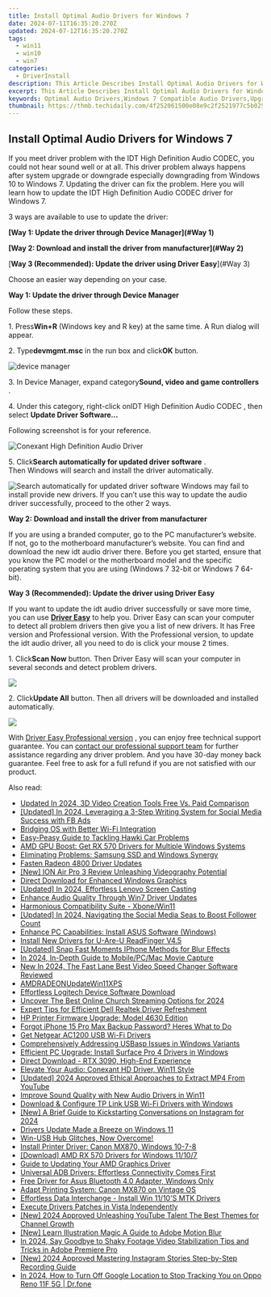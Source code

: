 ```yaml
---
title: Install Optimal Audio Drivers for Windows 7
date: 2024-07-11T16:35:20.270Z
updated: 2024-07-12T16:35:20.270Z
tags:
  - win11
  - win10
  - win7
categories:
  - DriverInstall
description: This Article Describes Install Optimal Audio Drivers for Windows 7
excerpt: This Article Describes Install Optimal Audio Drivers for Windows 7
keywords: Optimal Audio Drivers,Windows 7 Compatible Audio Drivers,Upgrade Sound Quality Windows 7,Install Audio Drivers Windows 7,Audio Driver Optimization Windows 7,Enhance Audio Experience Windows 7 Drivers,Windows 7 High Fidelity Audio Drivers Installation
thumbnail: https://thmb.techidaily.com/4f252061500e08e9c2f2521977c5b0253a500625454298afd84e9855ed4fbb6b.jpg
---
```


## Install Optimal Audio Drivers for Windows 7

If you meet driver problem with the IDT High Definition Audio CODEC, you could not hear sound well or at all. This driver problem always happens after system upgrade or downgrade especially downgrading from Windows 10 to Windows 7\. Updating the driver can fix the problem. Here you will learn how to update the  IDT High Definition Audio CODEC driver for Windows 7.  
  
 3 ways are available to use to update the driver:  
  
**[Way 1: Update the driver through Device Manager](#Way 1)**
  
**[Way 2: Download and install the driver from manufacturer](#Way 2)**
  
[**Way 3 (Recommended): Update the driver using Driver Easy**](#Way 3)
  
 Choose an easier way depending on your case.
  
 **Way 1: Update the driver through Device Manager**
  
 Follow these steps.  
  
 1\. Press**Win+R** (Windows key and R key) at the same time. A Run dialog will appear.  

 2\. Type**devmgmt.msc** in the run box and click**OK** button.  
  
![device manager](https://images.drivereasy.com/wp-content/uploads/2016/08/img_57a2b995bbf3d.png)

 3\. In Device Manager, expand category**Sound, video and game controllers** .  

 4\. Under this category, right-click onIDT High Definition Audio CODEC , then select **Update Driver Software…**
  
 Following screenshot is for your reference.  
  
![Conexant High Definition Audio Driver](https://images.drivereasy.com/wp-content/uploads/2016/08/img_57a2dcb90dfb0.png)
  
 5\. Click**Search automatically for updated driver software** .  
 Then Windows will search and install the driver automatically.  
  
![Search automatically for updated driver software](https://images.drivereasy.com/wp-content/uploads/2016/08/img_57a2dd02c527b.png)
 Windows may fail to install provide new drivers. If you can’t use this way to update the audio driver successfully, proceed to the other 2 ways.  
  
 **Way 2: Download and install the driver from manufacturer**
  
 If you are using a branded computer, go to the PC manufacturer’s website. If not, go to the motherboard manufacturer’s website. You can find and download the new idt audio driver there. Before you get started, ensure that you know the PC model or the motherboard model and the specific operating system that you are using (Windows 7 32-bit or Windows 7 64-bit).  
  
 **Way 3 (Recommended): Update the driver using Driver Easy**
  
 If you want to update the idt audio driver successfully or save more time, you can use **[Driver Easy](https://tools.techidaily.com/drivereasy/download/)**  to help you. Driver Easy can scan your computer to detect all problem drivers then give you a list of new drivers. It has Free version and Professional version. With the Professional version, to update the idt audio driver, all you need to do is click your mouse 2 times.
  
 1\. Click**Scan Now** button. Then Driver Easy will scan your computer in several seconds and detect problem drivers.  
  
![](https://images.drivereasy.com/wp-content/uploads/2017/04/img_590074a2c235f.png)

 2\. Click**Update All** button. Then all drivers will be downloaded and installed automatically.
  
![](https://images.drivereasy.com/wp-content/uploads/2017/04/img_59007710c0fce.jpg)

 With [Driver Easy Professional version](https://tools.techidaily.com/drivereasy/download/) , you can enjoy free technical support guarantee. You can [contact our professional support team](https://tools.techidaily.com/drivereasy/download/) for further assistance regarding any driver problem. And you have 30-day money back guarantee. Feel free to ask for a full refund if you are not satisfied with our product.

<ins class="adsbygoogle"
     style="display:block"
     data-ad-format="autorelaxed"
     data-ad-client="ca-pub-7571918770474297"
     data-ad-slot="1223367746"></ins>



<ins class="adsbygoogle"
     style="display:block"
     data-ad-client="ca-pub-7571918770474297"
     data-ad-slot="8358498916"
     data-ad-format="auto"
     data-full-width-responsive="true"></ins>

<span class="atpl-alsoreadstyle">Also read:</span>
<div><ul>
<li><a href="https://video-content-creator.techidaily.com/updated-in-2024-3d-video-creation-tools-free-vs-paid-comparison/"><u>Updated In 2024, 3D Video Creation Tools Free Vs. Paid Comparison</u></a></li>
<li><a href="https://facebook-clips.techidaily.com/updated-in-2024-leveraging-a-3-step-writing-system-for-social-media-success-with-fb-ads/"><u>[Updated] In 2024, Leveraging a 3-Step Writing System for Social Media Success with FB Ads</u></a></li>
<li><a href="https://driver-install.techidaily.com/bridging-os-with-better-wi-fi-integration/"><u>Bridging OS with Better Wi-Fi Integration</u></a></li>
<li><a href="https://driver-install.techidaily.com/easy-peasy-guide-to-tackling-hawki-car-problems/"><u>Easy-Peasy Guide to Tackling Hawki Car Problems</u></a></li>
<li><a href="https://driver-install.techidaily.com/amd-gpu-boost-get-rx-570-drivers-for-multiple-windows-systems/"><u>AMD GPU Boost: Get RX 570 Drivers for Multiple Windows Systems</u></a></li>
<li><a href="https://driver-install.techidaily.com/eliminating-problems-samsung-ssd-and-windows-synergy/"><u>Eliminating Problems: Samsung SSD and Windows Synergy</u></a></li>
<li><a href="https://driver-install.techidaily.com/fasten-radeon-4800-driver-updates/"><u>Fasten Radeon 4800 Driver Updates</u></a></li>
<li><a href="https://extra-approaches.techidaily.com/new-ion-air-pro-3-review-unleashing-videography-potential/"><u>[New] ION Air Pro 3 Review  Unleashing Videography Potential</u></a></li>
<li><a href="https://driver-install.techidaily.com/direct-download-for-enhanced-windows-graphics/"><u>Direct Download for Enhanced Windows Graphics</u></a></li>
<li><a href="https://screen-mirroring-recording.techidaily.com/updated-in-2024-effortless-lenovo-screen-casting/"><u>[Updated] In 2024, Effortless Lenovo Screen Casting</u></a></li>
<li><a href="https://driver-install.techidaily.com/enhance-audio-quality-through-win7-driver-updates/"><u>Enhance Audio Quality Through Win7 Driver Updates</u></a></li>
<li><a href="https://driver-install.techidaily.com/harmonious-compatibility-suite-xbonewin11/"><u>Harmonious Compatibility Suite - Xbone/Win11</u></a></li>
<li><a href="https://instagram-clips.techidaily.com/updated-in-2024-navigating-the-social-media-seas-to-boost-follower-count/"><u>[Updated] In 2024, Navigating the Social Media Seas to Boost Follower Count</u></a></li>
<li><a href="https://driver-install.techidaily.com/enhance-pc-capabilities-install-asus-software-windows/"><u>Enhance PC Capabilities: Install ASUS Software (Windows)</u></a></li>
<li><a href="https://driver-install.techidaily.com/install-new-drivers-for-u-are-u-readfinger-v45/"><u>Install New Drivers for U-Are-U ReadFinger V4.5</u></a></li>
<li><a href="https://extra-approaches.techidaily.com/updated-snap-fast-moments-iphone-methods-for-blur-effects/"><u>[Updated] Snap Fast Moments  IPhone Methods for Blur Effects</u></a></li>
<li><a href="https://on-screen-recording.techidaily.com/in-2024-in-depth-guide-to-mobilepcmac-movie-capture/"><u>In 2024, In-Depth Guide to Mobile/PC/Mac Movie Capture</u></a></li>
<li><a href="https://ai-video-apps.techidaily.com/new-in-2024-the-fast-lane-best-video-speed-changer-software-reviewed/"><u>New In 2024, The Fast Lane Best Video Speed Changer Software Reviewed</u></a></li>
<li><a href="https://driver-install.techidaily.com/amdradeonupdatewin11xps/"><u>AMDRADEONUpdateWin11XPS</u></a></li>
<li><a href="https://driver-install.techidaily.com/effortless-logitech-device-software-download/"><u>Effortless Logitech Device Software Download</u></a></li>
<li><a href="https://some-guidance.techidaily.com/uncover-the-best-online-church-streaming-options-for-2024/"><u>Uncover The Best Online Church Streaming Options for 2024</u></a></li>
<li><a href="https://driver-install.techidaily.com/expert-tips-for-efficient-dell-realtek-driver-refreshment/"><u>Expert Tips for Efficient Dell Realtek Driver Refreshment</u></a></li>
<li><a href="https://driver-install.techidaily.com/hp-printer-firmware-upgrade-model-4630-edition/"><u>HP Printer Firmware Upgrade: Model 4630 Edition</u></a></li>
<li><a href="https://ios-unlock.techidaily.com/forgot-iphone-15-pro-max-backup-password-heres-what-to-do-by-drfone-ios/"><u>Forgot iPhone 15 Pro Max Backup Password? Heres What to Do</u></a></li>
<li><a href="https://driver-install.techidaily.com/get-netgear-ac1200-usb-wi-fi-drivers/"><u>Get Netgear AC1200 USB Wi-Fi Drivers</u></a></li>
<li><a href="https://driver-install.techidaily.com/comprehensively-addressing-usbasp-issues-in-windows-variants/"><u>Comprehensively Addressing USBasp Issues in Windows Variants</u></a></li>
<li><a href="https://driver-install.techidaily.com/efficient-pc-upgrade-install-surface-pro-4-drivers-in-windows/"><u>Efficient PC Upgrade: Install Surface Pro 4 Drivers in Windows</u></a></li>
<li><a href="https://driver-install.techidaily.com/direct-download-rtx-3090-high-end-experience/"><u>Direct Download - RTX 3090, High-End Experience</u></a></li>
<li><a href="https://driver-install.techidaily.com/elevate-your-audio-conexant-hd-driver-win11-style/"><u>Elevate Your Audio: Conexant HD Driver, Win11 Style</u></a></li>
<li><a href="https://youtube-lab.techidaily.com/ed-2024-approved-ethical-approaches-to-extract-mp4-from-youtube/"><u>[Updated] 2024 Approved  Ethical Approaches to Extract MP4 From YouTube</u></a></li>
<li><a href="https://driver-install.techidaily.com/improve-sound-quality-with-new-audio-drivers-in-win11/"><u>Improve Sound Quality with New Audio Drivers in Win11</u></a></li>
<li><a href="https://driver-install.techidaily.com/download-and-configure-tp-link-usb-wi-fi-drivers-with-windows/"><u>Download & Configure TP Link USB Wi-Fi Drivers with Windows</u></a></li>
<li><a href="https://instagram-videos.techidaily.com/new-a-brief-guide-to-kickstarting-conversations-on-instagram-for-2024/"><u>[New] A Brief Guide to Kickstarting Conversations on Instagram for 2024</u></a></li>
<li><a href="https://driver-install.techidaily.com/drivers-update-made-a-breeze-on-windows-11/"><u>Drivers Update Made a Breeze on Windows 11</u></a></li>
<li><a href="https://driver-install.techidaily.com/1720062186701-win-usb-hub-glitches-now-overcome/"><u>Win-USB Hub Glitches, Now Overcome!</u></a></li>
<li><a href="https://driver-install.techidaily.com/install-printer-driver-canon-mx870-windows-10-7-8/"><u>Install Printer Driver: Canon MX870, Windows 10-7-8</u></a></li>
<li><a href="https://driver-install.techidaily.com/download-amd-rx-570-drivers-for-windows-11107/"><u>[Download] AMD RX 570 Drivers for Windows 11/10/7</u></a></li>
<li><a href="https://driver-install.techidaily.com/guide-to-updating-your-amd-graphics-driver/"><u>Guide to Updating Your AMD Graphics Driver</u></a></li>
<li><a href="https://driver-install.techidaily.com/1720063745927-universal-adb-drivers-effortless-connectivity-comes-first/"><u>Universal ADB Drivers: Effortless Connectivity Comes First</u></a></li>
<li><a href="https://driver-install.techidaily.com/free-driver-for-asus-bluetooth-40-adapter-windows-only/"><u>Free Driver for Asus Bluetooth 4.0 Adapter, Windows Only</u></a></li>
<li><a href="https://driver-install.techidaily.com/adapt-printing-system-canon-mx870-on-vintage-os/"><u>Adapt Printing System: Canon MX870 on Vintage OS</u></a></li>
<li><a href="https://driver-install.techidaily.com/effortless-data-interchange-install-win-1110s-mtk-drivers/"><u>Effortless Data Interchange - Install Win 11/10'S MTK Drivers</u></a></li>
<li><a href="https://driver-install.techidaily.com/execute-drivers-patches-in-vista-independently/"><u>Execute Drivers Patches in Vista Independently</u></a></li>
<li><a href="https://youtube-webster.techidaily.com/024-approved-unleashing-youtube-talent-the-best-themes-for-channel-growth/"><u>[New] 2024 Approved  Unleashing YouTube Talent  The Best Themes for Channel Growth</u></a></li>
<li><a href="https://extra-skills.techidaily.com/new-learn-illustration-magic-a-guide-to-adobe-motion-blur/"><u>[New] Learn Illustration Magic  A Guide to Adobe Motion Blur</u></a></li>
<li><a href="https://video-content-creator.techidaily.com/in-2024-say-goodbye-to-shaky-footage-video-stabilization-tips-and-tricks-in-adobe-premiere-pro/"><u>In 2024, Say Goodbye to Shaky Footage Video Stabilization Tips and Tricks in Adobe Premiere Pro</u></a></li>
<li><a href="https://instagram-clips.techidaily.com/new-2024-approved-mastering-instagram-stories-step-by-step-recording-guide/"><u>[New] 2024 Approved  Mastering Instagram Stories  Step-by-Step Recording Guide</u></a></li>
<li><a href="https://android-location-track.techidaily.com/in-2024-how-to-turn-off-google-location-to-stop-tracking-you-on-oppo-reno-11f-5g-drfone-by-drfone-virtual-android/"><u>In 2024, How to Turn Off Google Location to Stop Tracking You on Oppo Reno 11F 5G | Dr.fone</u></a></li>
</ul></div>
